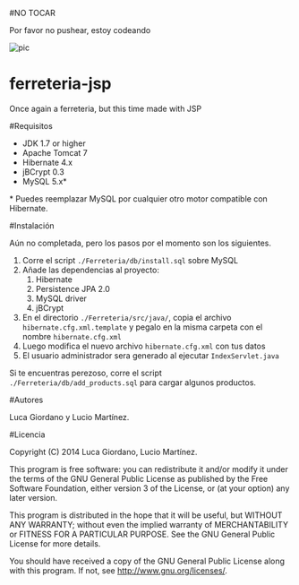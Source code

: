 #NO TOCAR

Por favor no pushear, estoy codeando

![pic](http://www.vam.ac.uk/__data/assets/image/0006/230388/58374-large_custom_290x215_04080303.jpg)


ferreteria-jsp
==============

Once again a ferreteria, but this time made with JSP

#Requisitos

 - JDK 1.7 or higher
 - Apache Tomcat 7
 - Hibernate 4.x
 - jBCrypt 0.3
 - MySQL 5.x*

\* Puedes reemplazar MySQL por cualquier otro motor compatible con Hibernate.

#Instalación

Aún no completada, pero los pasos por el momento son los siguientes.

 1. Corre el script `./Ferreteria/db/install.sql` sobre MySQL
 2. Añade las dependencias al proyecto:
    1. Hibernate
    2. Persistence JPA 2.0
    3. MySQL driver
    4. jBCrypt
 3. En el directorio `./Ferreteria/src/java/`, copia el archivo `hibernate.cfg.xml.template` y pegalo en la misma carpeta con el nombre `hibernate.cfg.xml`
 4. Luego modifica el nuevo archivo `hibernate.cfg.xml` con tus datos
 5. El usuario administrador sera generado al ejecutar `IndexServlet.java`

Si te encuentras perezoso, corre el script `./Ferreteria/db/add_products.sql` para cargar algunos productos.

#Autores

Luca Giordano y Lucio Martínez.

#Licencia

Copyright (C) 2014 Luca Giordano, Lucio Martínez.

This program is free software: you can redistribute it and/or modify it under the terms of the GNU General Public License as published by the Free Software Foundation, either version 3 of the License, or (at your option) any later version.

This program is distributed in the hope that it will be useful, but WITHOUT ANY WARRANTY; without even the implied warranty of MERCHANTABILITY or FITNESS FOR A PARTICULAR PURPOSE. See the GNU General Public License for more details.

You should have received a copy of the GNU General Public License along with this program. If not, see http://www.gnu.org/licenses/.
